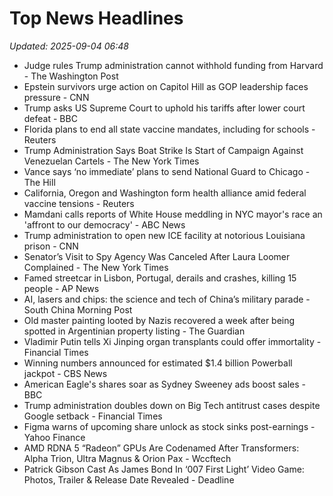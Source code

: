 # Top News Headlines

_Updated: 2025-09-04 06:48_

- Judge rules Trump administration cannot withhold funding from Harvard - The Washington Post
- Epstein survivors urge action on Capitol Hill as GOP leadership faces pressure - CNN
- Trump asks US Supreme Court to uphold his tariffs after lower court defeat - BBC
- Florida plans to end all state vaccine mandates, including for schools - Reuters
- Trump Administration Says Boat Strike Is Start of Campaign Against Venezuelan Cartels - The New York Times
- Vance says ‘no immediate’ plans to send National Guard to Chicago - The Hill
- California, Oregon and Washington form health alliance amid federal vaccine tensions - Reuters
- Mamdani calls reports of White House meddling in NYC mayor's race an 'affront to our democracy' - ABC News
- Trump administration to open new ICE facility at notorious Louisiana prison - CNN
- Senator’s Visit to Spy Agency Was Canceled After Laura Loomer Complained - The New York Times
- Famed streetcar in Lisbon, Portugal, derails and crashes, killing 15 people - AP News
- AI, lasers and chips: the science and tech of China’s military parade - South China Morning Post
- Old master painting looted by Nazis recovered a week after being spotted in Argentinian property listing - The Guardian
- Vladimir Putin tells Xi Jinping organ transplants could offer immortality - Financial Times
- Winning numbers announced for estimated $1.4 billion Powerball jackpot - CBS News
- American Eagle's shares soar as Sydney Sweeney ads boost sales - BBC
- Trump administration doubles down on Big Tech antitrust cases despite Google setback - Financial Times
- Figma warns of upcoming share unlock as stock sinks post-earnings - Yahoo Finance
- AMD RDNA 5 “Radeon” GPUs Are Codenamed After Transformers: Alpha Trion, Ultra Magnus & Orion Pax - Wccftech
- Patrick Gibson Cast As James Bond In ‘007 First Light’ Video Game: Photos, Trailer & Release Date Revealed - Deadline